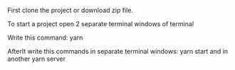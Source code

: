 First clone the project or download zip file.

To start a project open 2 separate terminal windows of terminal

Write this command:
yarn

AfterIt write this commands in separate terminal windows:
yarn start
and in another
yarn server
